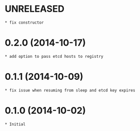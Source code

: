 # UNRELEASED

    * fix constructor

# 0.2.0 (2014-10-17)

    * add option to pass etcd hosts to registry

# 0.1.1 (2014-10-09)

    * fix issue when resuming from sleep and etcd key expires

# 0.1.0 (2014-10-02)

    * Initial
